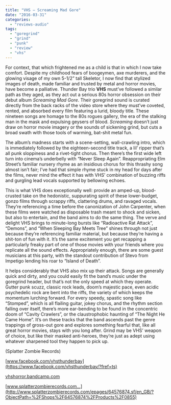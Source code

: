 ```yaml
---
title: "VHS – Screaming Mad Gore"
date: "2016-03-31"
categories: 
  - "reviews-audio"
tags: 
  - "goregrind"
  - "grind"
  - "punk"
  - "review"
  - "vhs"
---
```


For context, that which frightened me as a child is that in which I now take comfort. Despite my childhood fears of boogeymen, axe murderers, and the glowing visage of my own 5-1/2” tall Skeletor, I now find that stylized images of death, made familiar and trusted by metal and horror movies, have become a palliative. Thunder Bay trio **VHS** must’ve followed a similar path as they aged, as they act out a serious 80s horror obsession on their debut album _Screaming Mad Gore_. Their goregrind sound is curated directly from the back racks of the video store where they must’ve coveted, rented, and absorbed every film featuring a lurid, bloody title. These nineteen songs are homage to the 80s rogues gallery, the era of the stalking man in the mask and expulsing geysers of blood. _Screaming_ doesn’t just draw on horror movie imagery or the sounds of sickening grind, but cuts a broad swath with those tools of warming, bat-shit metal fun.

The album’s madness starts with a scene-setting, wall-crawling intro, which is immediately followed by the eighteen-second title track, a lil’ ripper that’s all punk sloppiness and a rivet-tight chorus. Then there’s the first wide left turn into cinema’s underbelly with “Never Sleep Again”. Reappropriating Elm Street’s familiar nursery rhyme as an insidious chorus for this thrashy song almost isn’t fair; I’ve had that simple rhyme stuck in my head for days after the films, never mind the effect it has with VHS’ combination of buzzing riffs and gurgling lead vocals supported by bellowing echoes.

This is what VHS does exceptionally well: provide an amped-up, blood-crusted take on the hedonistic, suppurating spirit of these lower-budget, gonzo films through scrappy riffs, clattering drums, and ravaged vocals. They’re referencing a time before the canonization of John Carpenter, when these films were watched as disposable trash meant to shock and sicken, but also to entertain, and the band aims to do the same thing. The verve and delight VHS brings to minute-long bursts like “Radioactive Rat Attack”, “Demons”, and “When Sleeping Bay Meets Tree” shines through not just because they’re referencing familiar material, but because they’re having a shit-ton of fun with it. It’s the same excitement you get recapping a particularly freaky part of one of those movies with your friends where you replicate all the sound effects. Appropriately enough, there are some guest musicians at this party, with the standout contribution of Stevo from Impetigo lending his roar to “Island of Death”.

It helps considerably that VHS also mix up their attack. Songs are generally quick and dirty, and you could easily fit the band’s music under the goregrind header, but that’s not the only speed at which they operate. Gutter punk scuzz, classic rock leads, doom’s majestic pace, even acidic psychedelic rock are bent into the riffs, the variety of which keeps the momentum lurching forward. For every speedy, spastic song like “Stomped”, which is all flailing guitar, jokey chorus, and the rhythm section falling over itself, there’s more ear-bending to be found in the concentric doom of “Cavity Crawlers”, or the claustrophobic haunting of “The Night He Came Home”. It’s on these tracks that the band ascends past the genre trappings of gross-out gore and explores something fearful that, like all great horror movies, stays with you long after. Grind may be VHS’ weapon of choice, but like their masked anti-heroes, they’re just as adept using whatever sharpened tool they happen to pick up.

(Splatter Zombie Records)

[www.facebook.com/vhsthunderbay](https://www.facebook.com/vhsthunderbay/?fref=ts)

[vhshorror.bandcamp.com](https://vhshorror.bandcamp.com/)

[www.splatterzombierecords.com...](http://www.splatterzombierecords.com/epages/64576874.sf/en_GB/?ObjectPath=%2FShops%2F64576874%2FProducts%2F0855)
